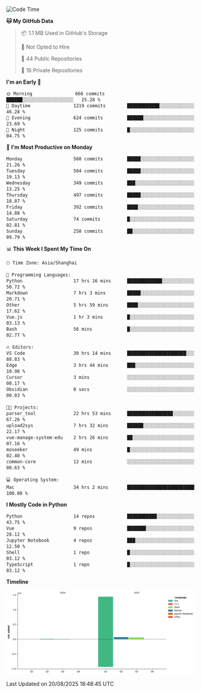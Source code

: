 <!--START_SECTION:waka-->
![Code Time](http://img.shields.io/badge/Code%20Time-698%20hrs%2039%20mins-blue)

**🐱 My GitHub Data** 

> 📦 1.1 MB Used in GitHub's Storage 
 > 
> 🚫 Not Opted to Hire
 > 
> 📜 44 Public Repositories 
 > 
> 🔑 18 Private Repositories 
 > 
**I'm an Early 🐤** 

```text
🌞 Morning                666 commits         ██████░░░░░░░░░░░░░░░░░░░   25.28 % 
🌆 Daytime                1219 commits        ████████████░░░░░░░░░░░░░   46.28 % 
🌃 Evening                624 commits         ██████░░░░░░░░░░░░░░░░░░░   23.69 % 
🌙 Night                  125 commits         █░░░░░░░░░░░░░░░░░░░░░░░░   04.75 % 
```
📅 **I'm Most Productive on Monday** 

```text
Monday                   560 commits         █████░░░░░░░░░░░░░░░░░░░░   21.26 % 
Tuesday                  504 commits         █████░░░░░░░░░░░░░░░░░░░░   19.13 % 
Wednesday                349 commits         ███░░░░░░░░░░░░░░░░░░░░░░   13.25 % 
Thursday                 497 commits         █████░░░░░░░░░░░░░░░░░░░░   18.87 % 
Friday                   392 commits         ████░░░░░░░░░░░░░░░░░░░░░   14.88 % 
Saturday                 74 commits          █░░░░░░░░░░░░░░░░░░░░░░░░   02.81 % 
Sunday                   258 commits         ██░░░░░░░░░░░░░░░░░░░░░░░   09.79 % 
```


📊 **This Week I Spent My Time On** 

```text
🕑︎ Time Zone: Asia/Shanghai

💬 Programming Languages: 
Python                   17 hrs 16 mins      █████████████░░░░░░░░░░░░   50.72 % 
Markdown                 7 hrs 3 mins        █████░░░░░░░░░░░░░░░░░░░░   20.71 % 
Other                    5 hrs 59 mins       ████░░░░░░░░░░░░░░░░░░░░░   17.62 % 
Vue.js                   1 hr 3 mins         █░░░░░░░░░░░░░░░░░░░░░░░░   03.13 % 
Bash                     56 mins             █░░░░░░░░░░░░░░░░░░░░░░░░   02.77 % 

🔥 Editors: 
VS Code                  30 hrs 14 mins      ██████████████████████░░░   88.83 % 
Edge                     3 hrs 44 mins       ███░░░░░░░░░░░░░░░░░░░░░░   10.98 % 
Cursor                   3 mins              ░░░░░░░░░░░░░░░░░░░░░░░░░   00.17 % 
Obsidian                 0 secs              ░░░░░░░░░░░░░░░░░░░░░░░░░   00.03 % 

🐱‍💻 Projects: 
parser_tool              22 hrs 53 mins      █████████████████░░░░░░░░   67.26 % 
upload2sys               7 hrs 32 mins       ██████░░░░░░░░░░░░░░░░░░░   22.17 % 
vue-manage-system-edu    2 hrs 26 mins       ██░░░░░░░░░░░░░░░░░░░░░░░   07.16 % 
moseeker                 49 mins             █░░░░░░░░░░░░░░░░░░░░░░░░   02.40 % 
common-core              12 mins             ░░░░░░░░░░░░░░░░░░░░░░░░░   00.63 % 

💻 Operating System: 
Mac                      34 hrs 2 mins       █████████████████████████   100.00 % 
```

**I Mostly Code in Python** 

```text
Python                   14 repos            ███████████░░░░░░░░░░░░░░   43.75 % 
Vue                      9 repos             ███████░░░░░░░░░░░░░░░░░░   28.12 % 
Jupyter Notebook         4 repos             ███░░░░░░░░░░░░░░░░░░░░░░   12.50 % 
Shell                    1 repo              █░░░░░░░░░░░░░░░░░░░░░░░░   03.12 % 
TypeScript               1 repo              █░░░░░░░░░░░░░░░░░░░░░░░░   03.12 % 
```



**Timeline**

![Lines of Code chart](https://raw.githubusercontent.com/White1943/White1943/main/assets/bar_graph.png)


 Last Updated on 20/08/2025 18:48:45 UTC
<!--END_SECTION:waka-->
